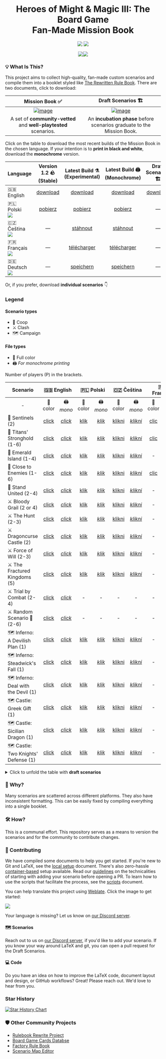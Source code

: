 <div align="center">
  <h1>Heroes of Might & Magic III: The Board Game<br>Fan-Made Mission Book</h1>

  <p align="center">
    <img src="https://img.shields.io/badge/latex-%23008080.svg?style=for-the-badge&logo=latex&logoColor=white">
    <a href="https://discord.gg/nMbawQkj9R"><img src="https://dcbadge.limes.pink/api/server/nMbawQkj9R"></a>
  </p>

  [![](assets/github/title-page-small.png)](https://raw.githubusercontent.com/qwrtln/Homm3BG-mission-book-build-artifacts/en/main_en.pdf)[![](assets/github/content-small.gif)](https://raw.githubusercontent.com/qwrtln/Homm3BG-mission-book-build-artifacts/en/main_en.pdf)
</div>

### 💡 What Is This?

This project aims to collect high-quality, fan-made custom scenarios and compile them into a booklet styled like [The Rewritten Rule Book](https://github.com/Heegu-sama/Homm3BG).
There are two documents, click to download:

|Mission Book ✅|Draft Scenarios 🏗️|
|:-------------:|:----------------:|
| [![image](docs/assets/mission-book-title.png)](https://raw.githubusercontent.com/qwrtln/Homm3BG-mission-book-build-artifacts/en/main_en.pdf) | [![image](docs/assets/draft-scenarios-title.png)](https://raw.githubusercontent.com/qwrtln/Homm3BG-mission-book-build-artifacts/drafts/drafts.pdf) |
| A set of **community-vetted** and **well-playtested** scenarios. | An **incubation phase** before scenarios graduate to the Mission Book. |

Click on the table to download the most recent builds of the Mission Book in the chosen language.
If your intention is to **print in black and white**, download the **monochrome** version.

<table>
    <thead>
        <tr>
            <th>Language</th>
            <th align="center">Version 1.2 🪨<br>(Stable)</th>
            <th align="center">Latest Build ⚗️<br>(Experimental)</th>
            <th align="center">Latest Build 🖨️ <br>(Monochrome)</th>
            <th align="center">Draft Scenarios 🏗️</th>
            <th align="center">Draft Scenarios 🖨️ <br>(Monochrome)</th>
        </tr>
    </thead>
    <tbody>
        <tr>
            <td>🇬🇧 English</td>
            <td align="center"><a href="https://github.com/qwrtln/Homm3BG-mission-book/releases/download/v1.2/Heroes3_English_Fan_Made_Mission_Book_1_2.pdf">download</a></td>
            <td align="center">️<a href="https://raw.githubusercontent.com/qwrtln/Homm3BG-mission-book-build-artifacts/en/main_en.pdf">download</a></td>
            <td align="center">️<a href="https://raw.githubusercontent.com/qwrtln/Homm3BG-mission-book-build-artifacts/en/main_en-mono.pdf">download</a></td>
            <td align="center">️<a href="https://raw.githubusercontent.com/qwrtln/Homm3BG-mission-book-build-artifacts/drafts/drafts.pdf">download</a></td>
            <td align="center">️<a href="https://raw.githubusercontent.com/qwrtln/Homm3BG-mission-book-build-artifacts/drafts/drafts-mono.pdf">download</a></td>
        </tr>
        <tr>
            <td>
            🇵🇱 Polski<br>
            <img src="https://hosted.weblate.org/widgets/homm3bg-fan-made-mission-book/pl/svg-badge.svg">
            </td>
            <td align="center"><a href="https://github.com/qwrtln/Homm3BG-mission-book/releases/download/v1.2/Heroes3_Polski_Fan_Made_Mission_Book_1_2.pdf">pobierz</a></td>
            <td align="center"><a href="https://raw.githubusercontent.com/qwrtln/Homm3BG-mission-book-build-artifacts/pl/main_pl.pdf">️pobierz</a></td>
            <td align="center"><a href="https://raw.githubusercontent.com/qwrtln/Homm3BG-mission-book-build-artifacts/pl/main_pl-mono.pdf">️pobierz</a></td>
            <td align="center">—</td>
            <td align="center">—</td>
        </tr>
        <tr>
            <td>🇨🇿 Čeština<br>
            <img src="https://hosted.weblate.org/widgets/homm3bg-fan-made-mission-book/cs/svg-badge.svg"></td>
            <td align="center">—</td>
            <td align="center"><a href="https://raw.githubusercontent.com/qwrtln/Homm3BG-mission-book-build-artifacts/cs/main_cs.pdf">stáhnout</a></td>
            <td align="center"><a href="https://raw.githubusercontent.com/qwrtln/Homm3BG-mission-book-build-artifacts/cs/main_cs-mono.pdf">stáhnout</a></td>
            <td align="center">—</td>
            <td align="center">—</td>
        </tr>
        <tr>
            <td>🇫🇷 Français<br>
            <img src="https://hosted.weblate.org/widgets/homm3bg-fan-made-mission-book/fr/svg-badge.svg"></td>
            <td align="center">—</td>
            <td align="center"><a href="https://raw.githubusercontent.com/qwrtln/Homm3BG-mission-book-build-artifacts/fr/main_fr.pdf">télécharger</a></td>
            <td align="center"><a href="https://raw.githubusercontent.com/qwrtln/Homm3BG-mission-book-build-artifacts/fr/main_fr-mono.pdf">télécharger</a></td>
            <td align="center">—</td>
            <td align="center">—</td>
        </tr>
        <tr>
            <td>🇩🇪 Deutsch<br>
            <img src="https://hosted.weblate.org/widgets/homm3bg-fan-made-mission-book/de/svg-badge.svg"></td>
            <td align="center">—</td>
            <td align="center"><a href="https://raw.githubusercontent.com/qwrtln/Homm3BG-mission-book-build-artifacts/de/main_de.pdf">speichern</a></td>
            <td align="center"><a href="https://raw.githubusercontent.com/qwrtln/Homm3BG-mission-book-build-artifacts/de/main_de-mono.pdf">speichern</a></td>
            <td align="center">—</td>
            <td align="center">—</td>
        </tr>
    </tbody>
</table>

Or, if you prefer, download <strong>individual scenarios</strong> 👇

### Legend

#### Scenario types
 - 🤝 Coop
 - ⚔️ Clash
 - 🗺️ Campaign

#### File types
 - 🎨 Full color
 - 🖨️ _For monochrome printing_

Number of players (P) in the brackets.

<table>
    <thead>
        <tr>
            <th>Scenario</th>
            <th colspan=2 align="center">🇬🇧 English</th>
            <th colspan=2 align="center">🇵🇱 Polski</th>
            <th colspan=2 align="center">🇨🇿 Čeština</th>
            <th colspan=2 align="center">🇫🇷 Français</th>
        </tr>
    </thead>
    <tbody>
        <tr>
            <td align="center">-</td>
            <td align="center">🎨 color</td>
            <td align="center">🖨️ <em>mono</em></td>
            <td align="center">🎨 color</td>
            <td align="center">🖨️ <em>mono</em></td>
            <td align="center">🎨 color</td>
            <td align="center">🖨️ <em>mono</em></td>
            <td align="center">🎨 color</td>
            <td align="center">🖨️ <em>mono</em></td>
        </tr>
        <tr>
            <td>🤝 Sentinels (2)</td>
            <td align="center"><a href="https://raw.githubusercontent.com/qwrtln/Homm3BG-mission-book-build-artifacts/en-sentinels/sentinels_en.pdf">click</a></td>
            <td align="center"><a href="https://raw.githubusercontent.com/qwrtln/Homm3BG-mission-book-build-artifacts/en-sentinels/sentinels_en_mono.pdf"><em>click</em></a></td>
            <td align="center"><a href="https://raw.githubusercontent.com/qwrtln/Homm3BG-mission-book-build-artifacts/pl-sentinels/sentinels_pl.pdf">klik</a></td>
            <td align="center"><a href="https://raw.githubusercontent.com/qwrtln/Homm3BG-mission-book-build-artifacts/pl-sentinels/sentinels_pl_mono.pdf"><em>klik</em></a></td>
            <td align="center"><a href="https://raw.githubusercontent.com/qwrtln/Homm3BG-mission-book-build-artifacts/cs-sentinels/sentinels_cs.pdf">klikni</a></td>
            <td align="center"><a href="https://raw.githubusercontent.com/qwrtln/Homm3BG-mission-book-build-artifacts/cs-sentinels/sentinels_cs_mono.pdf"><em>klikni</em></a></td>
            <td align="center"><a href="https://raw.githubusercontent.com/qwrtln/Homm3BG-mission-book-build-artifacts/fr-sentinels/sentinels_fr.pdf">clic</a></td>
            <td align="center"><a href="https://raw.githubusercontent.com/qwrtln/Homm3BG-mission-book-build-artifacts/fr-sentinels/sentinels_fr_mono.pdf"><em>clic</em></a></td>
        </tr>
        <tr>
            <td>🤝 Titans' Stronghold (1-6)</td>
            <td align="center"><a href="https://raw.githubusercontent.com/qwrtln/Homm3BG-mission-book-build-artifacts/en-titans_stronghold/titans_stronghold_en.pdf">click</a></td>
            <td align="center"><a href="https://raw.githubusercontent.com/qwrtln/Homm3BG-mission-book-build-artifacts/en-titans_stronghold/titans_stronghold_en_mono.pdf"><em>click</em></a></td>
            <td align="center"><a href="https://raw.githubusercontent.com/qwrtln/Homm3BG-mission-book-build-artifacts/pl-titans_stronghold/titans_stronghold_pl.pdf">klik</a></td>
            <td align="center"><a href="https://raw.githubusercontent.com/qwrtln/Homm3BG-mission-book-build-artifacts/pl-titans_stronghold/titans_stronghold_pl_mono.pdf"><em>klik</em></a></td>
            <td align="center"><a href="https://raw.githubusercontent.com/qwrtln/Homm3BG-mission-book-build-artifacts/cs-titans_stronghold/titans_stronghold_cs.pdf">klikni</a></td>
            <td align="center"><a href="https://raw.githubusercontent.com/qwrtln/Homm3BG-mission-book-build-artifacts/cs-titans_stronghold/titans_stronghold_cs_mono.pdf"><em>klikni</em></a></td>
            <td align="center"><a href="https://raw.githubusercontent.com/qwrtln/Homm3BG-mission-book-build-artifacts/fr-titans_stronghold/titans_stronghold_fr.pdf">clic</a></td>
            <td align="center"><a href="https://raw.githubusercontent.com/qwrtln/Homm3BG-mission-book-build-artifacts/fr-titans_stronghold/titans_stronghold_fr_mono.pdf"><em>clic</em></a></td>
        </tr>
        <tr>
            <td>🤝 Emerald Island (1-4)</td>
            <td align="center"><a href="https://raw.githubusercontent.com/qwrtln/Homm3BG-mission-book-build-artifacts/en-emerald_island/emerald_island_en.pdf">click</a></td>
            <td align="center"><a href="https://raw.githubusercontent.com/qwrtln/Homm3BG-mission-book-build-artifacts/en-emerald_island/emerald_island_en_mono.pdf"><em>click</em></a></td>
            <td align="center"><a href="https://raw.githubusercontent.com/qwrtln/Homm3BG-mission-book-build-artifacts/pl-emerald_island/emerald_island_pl.pdf">klik</a></td>
            <td align="center"><a href="https://raw.githubusercontent.com/qwrtln/Homm3BG-mission-book-build-artifacts/pl-emerald_island/emerald_island_pl_mono.pdf"><em>klik</em></a></td>
            <td align="center"><a href="https://raw.githubusercontent.com/qwrtln/Homm3BG-mission-book-build-artifacts/cs-emerald_island/emerald_island_cs.pdf">klikni</a></td>
            <td align="center"><a href="https://raw.githubusercontent.com/qwrtln/Homm3BG-mission-book-build-artifacts/cs-emerald_island/emerald_island_cs_mono.pdf"><em>klikni</em></a></td>
            <td align="center">-</td>
            <td align="center">-</td>
        </tr>
        <tr>
            <td>🤝 Close to Enemies (1-6)</td>
            <td align="center"><a href="https://raw.githubusercontent.com/qwrtln/Homm3BG-mission-book-build-artifacts/en-close_to_enemies/close_to_enemies_en.pdf">click</a></td>
            <td align="center"><a href="https://raw.githubusercontent.com/qwrtln/Homm3BG-mission-book-build-artifacts/en-close_to_enemies/close_to_enemies_en_mono.pdf"><em>click</em></a></td>
            <td align="center"><a href="https://raw.githubusercontent.com/qwrtln/Homm3BG-mission-book-build-artifacts/pl-close_to_enemies/close_to_enemies_pl.pdf">klik</a></td>
            <td align="center"><a href="https://raw.githubusercontent.com/qwrtln/Homm3BG-mission-book-build-artifacts/pl-close_to_enemies/close_to_enemies_pl_mono.pdf"><em>klik</em></a></td>
            <td align="center"><a href="https://raw.githubusercontent.com/qwrtln/Homm3BG-mission-book-build-artifacts/cs-close_to_enemies/close_to_enemies_cs.pdf">klikni</a></td>
            <td align="center"><a href="https://raw.githubusercontent.com/qwrtln/Homm3BG-mission-book-build-artifacts/cs-close_to_enemies/close_to_enemies_cs_mono.pdf"><em>klikni</em></a></td>
            <td align="center"><a href="https://raw.githubusercontent.com/qwrtln/Homm3BG-mission-book-build-artifacts/fr-close_to_enemies/close_to_enemies_fr.pdf">clic</a></td>
            <td align="center"><a href="https://raw.githubusercontent.com/qwrtln/Homm3BG-mission-book-build-artifacts/fr-close_to_enemies/close_to_enemies_fr_mono.pdf"><em>clic</em></a></td>
        </tr>
        <tr>
            <td>🤝 Stand United (2-4)</td>
            <td align="center"><a href="https://raw.githubusercontent.com/qwrtln/Homm3BG-mission-book-build-artifacts/en-stand_united/stand_united_en.pdf">click</a></td>
            <td align="center"><a href="https://raw.githubusercontent.com/qwrtln/Homm3BG-mission-book-build-artifacts/en-stand_united/stand_united_en_mono.pdf"><em>click</em></a></td>
            <td align="center"><a href="https://raw.githubusercontent.com/qwrtln/Homm3BG-mission-book-build-artifacts/pl-stand_united/stand_united_pl.pdf">klik</a></td>
            <td align="center"><a href="https://raw.githubusercontent.com/qwrtln/Homm3BG-mission-book-build-artifacts/pl-stand_united/stand_united_pl_mono.pdf"><em>klik</em></a></td>
            <td align="center"><a href="https://raw.githubusercontent.com/qwrtln/Homm3BG-mission-book-build-artifacts/cs-stand_united/stand_united_cs.pdf">klikni</a></td>
            <td align="center"><a href="https://raw.githubusercontent.com/qwrtln/Homm3BG-mission-book-build-artifacts/cs-stand_united/stand_united_cs_mono.pdf"><em>klikni</em></a></td>
            <td align="center">-</td>
            <td align="center">-</td>
        </tr>
        <tr>
            <td>⚔️ Bloody Grail (2 or 4)</td>
            <td align="center"><a href="https://raw.githubusercontent.com/qwrtln/Homm3BG-mission-book-build-artifacts/en-bloody_grail/bloody_grail_en.pdf">click</a></td>
            <td align="center"><a href="https://raw.githubusercontent.com/qwrtln/Homm3BG-mission-book-build-artifacts/en-bloody_grail/bloody_grail_en_mono.pdf"><em>click</em></a></td>
            <td align="center"><a href="https://raw.githubusercontent.com/qwrtln/Homm3BG-mission-book-build-artifacts/pl-bloody_grail/bloody_grail_pl.pdf">klik</a></td>
            <td align="center"><a href="https://raw.githubusercontent.com/qwrtln/Homm3BG-mission-book-build-artifacts/pl-bloody_grail/bloody_grail_pl_mono.pdf"><em>klik</em></a></td>
            <td align="center"><a href="https://raw.githubusercontent.com/qwrtln/Homm3BG-mission-book-build-artifacts/cs-bloody_grail/bloody_grail_cs.pdf">klikni</a></td>
            <td align="center"><a href="https://raw.githubusercontent.com/qwrtln/Homm3BG-mission-book-build-artifacts/cs-bloody_grail/bloody_grail_cs_mono.pdf"><em>klikni</em></a></td>
            <td align="center">-</td>
            <td align="center">-</td>
        </tr>
        <tr>
            <td>⚔️ The Hunt (2-3)</td>
            <td align="center"><a href="https://raw.githubusercontent.com/qwrtln/Homm3BG-mission-book-build-artifacts/en-the_hunt/the_hunt_en.pdf">click</a></td>
            <td align="center"><a href="https://raw.githubusercontent.com/qwrtln/Homm3BG-mission-book-build-artifacts/en-the_hunt/the_hunt_en_mono.pdf"><em>click</em></a></td>
            <td align="center"><a href="https://raw.githubusercontent.com/qwrtln/Homm3BG-mission-book-build-artifacts/pl-the_hunt/the_hunt_pl.pdf">klik</a></td>
            <td align="center"><a href="https://raw.githubusercontent.com/qwrtln/Homm3BG-mission-book-build-artifacts/pl-the_hunt/the_hunt_pl_mono.pdf"><em>klik</em></a></td>
            <td align="center"><a href="https://raw.githubusercontent.com/qwrtln/Homm3BG-mission-book-build-artifacts/cs-the_hunt/the_hunt_cs.pdf">klikni</a></td>
            <td align="center"><a href="https://raw.githubusercontent.com/qwrtln/Homm3BG-mission-book-build-artifacts/cs-the_hunt/the_hunt_cs_mono.pdf"><em>klikni</em></a></td>
            <td align="center">-</td>
            <td align="center">-</td>
        </tr>
        <tr>
            <td>⚔️ Dragoncurse Castle (2)</td>
            <td align="center"><a href="https://raw.githubusercontent.com/qwrtln/Homm3BG-mission-book-build-artifacts/en-dragoncurse_castle/dragoncurse_castle_en.pdf">click</a></td>
            <td align="center"><a href="https://raw.githubusercontent.com/qwrtln/Homm3BG-mission-book-build-artifacts/en-dragoncurse_castle/dragoncurse_castle_en_mono.pdf"><em>click</em></a></td>
            <td align="center"><a href="https://raw.githubusercontent.com/qwrtln/Homm3BG-mission-book-build-artifacts/pl-dragoncurse_castle/dragoncurse_castle_pl.pdf">klik</a></td>
            <td align="center"><a href="https://raw.githubusercontent.com/qwrtln/Homm3BG-mission-book-build-artifacts/pl-dragoncurse_castle/dragoncurse_castle_pl_mono.pdf"><em>klik</em></a></td>
            <td align="center"><a href="https://raw.githubusercontent.com/qwrtln/Homm3BG-mission-book-build-artifacts/cs-dragoncurse_castle/dragoncurse_castle_cs.pdf">klikni</a></td>
            <td align="center"><a href="https://raw.githubusercontent.com/qwrtln/Homm3BG-mission-book-build-artifacts/cs-dragoncurse_castle/dragoncurse_castle_cs_mono.pdf"><em>klikni</em></a></td>
            <td align="center">-</td>
            <td align="center">-</td>
        </tr>
        <tr>
            <td>⚔️ Force of Will (2-3)</td>
            <td align="center"><a href="https://raw.githubusercontent.com/qwrtln/Homm3BG-mission-book-build-artifacts/en-force_of_will/force_of_will_en.pdf">click</a></td>
            <td align="center"><a href="https://raw.githubusercontent.com/qwrtln/Homm3BG-mission-book-build-artifacts/en-force_of_will/force_of_will_en_mono.pdf"><em>click</em></a></td>
            <td align="center"><a href="https://raw.githubusercontent.com/qwrtln/Homm3BG-mission-book-build-artifacts/pl-force_of_will/force_of_will_pl.pdf">klik</a></td>
            <td align="center"><a href="https://raw.githubusercontent.com/qwrtln/Homm3BG-mission-book-build-artifacts/pl-force_of_will/force_of_will_pl_mono.pdf"><em>klik</em></a></td>
            <td align="center"><a href="https://raw.githubusercontent.com/qwrtln/Homm3BG-mission-book-build-artifacts/cs-force_of_will/force_of_will_cs.pdf">klikni</a></td>
            <td align="center"><a href="https://raw.githubusercontent.com/qwrtln/Homm3BG-mission-book-build-artifacts/cs-force_of_will/force_of_will_cs_mono.pdf"><em>klikni</em></a></td>
            <td align="center">-</td>
            <td align="center">-</td>
        </tr>
        <tr>
            <td>⚔️ The Fractured Kingdoms (5)</td>
            <td align="center"><a href="https://raw.githubusercontent.com/qwrtln/Homm3BG-mission-book-build-artifacts/en-the_fractured_kingdoms/the_fractured_kingdoms_en.pdf">click</a></td>
            <td align="center"><a href="https://raw.githubusercontent.com/qwrtln/Homm3BG-mission-book-build-artifacts/en-the_fractured_kingdoms/the_fractured_kingdoms_en_mono.pdf"><em>click</em></a></td>
            <td align="center"><a href="https://raw.githubusercontent.com/qwrtln/Homm3BG-mission-book-build-artifacts/pl-the_fractured_kingdoms/the_fractured_kingdoms_pl.pdf">klik</a></td>
            <td align="center"><a href="https://raw.githubusercontent.com/qwrtln/Homm3BG-mission-book-build-artifacts/pl-the_fractured_kingdoms/the_fractured_kingdoms_pl_mono.pdf"><em>klik</em></a></td>
            <td align="center"><a href="https://raw.githubusercontent.com/qwrtln/Homm3BG-mission-book-build-artifacts/cs-the_fractured_kingdoms/the_fractured_kingdoms_cs.pdf">klikni</a></td>
            <td align="center"><a href="https://raw.githubusercontent.com/qwrtln/Homm3BG-mission-book-build-artifacts/cs-the_fractured_kingdoms/the_fractured_kingdoms_cs_mono.pdf"><em>klikni</em></a></td>
            <td align="center">-</td>
            <td align="center">-</td>
        </tr>
        <tr>
            <td>⚔️ Trial by Combat (2-4)</td>
            <td align="center"><a href="https://raw.githubusercontent.com/qwrtln/Homm3BG-mission-book-build-artifacts/en-trial_by_combat/trial_by_combat_en.pdf">click</a></td>
            <td align="center"><a href="https://raw.githubusercontent.com/qwrtln/Homm3BG-mission-book-build-artifacts/en-trial_by_combat/trial_by_combat_en_mono.pdf"><em>click</em></a></td>
            <td align="center">-</td>
            <td align="center">-</td>
            <td align="center">-</td>
            <td align="center">-</td>
            <td align="center">-</td>
            <td align="center">-</td>
        </tr>
            <td>⚔️ Random Scenario 🎲 (2-6)</td>
            <td align="center"><a href="https://raw.githubusercontent.com/qwrtln/Homm3BG-mission-book-build-artifacts/en-random_scenario/random_scenario_en.pdf">click</a></td>
            <td align="center"><a href="https://raw.githubusercontent.com/qwrtln/Homm3BG-mission-book-build-artifacts/en-random_scenario/random_scenario_en_mono.pdf"><em>click</em></a></td>
            <td align="center">-</td>
            <td align="center">-</td>
            <td align="center">-</td>
            <td align="center">-</td>
            <td align="center">-</td>
            <td align="center">-</td>
        </tr>
        <tr>
            <td>🗺️ Inferno: A Devilish Plan (1)</td>
            <td align="center"><a href="https://raw.githubusercontent.com/qwrtln/Homm3BG-mission-book-build-artifacts/en-inferno_devilish_plan/inferno_devilish_plan_en.pdf">click</a></td>
            <td align="center"><a href="https://raw.githubusercontent.com/qwrtln/Homm3BG-mission-book-build-artifacts/en-inferno_devilish_plan/inferno_devilish_plan_en_mono.pdf"><em>click</em></a></td>
            <td align="center"><a href="https://raw.githubusercontent.com/qwrtln/Homm3BG-mission-book-build-artifacts/pl-inferno_devilish_plan/inferno_devilish_plan_pl.pdf">klik</a></td>
            <td align="center"><a href="https://raw.githubusercontent.com/qwrtln/Homm3BG-mission-book-build-artifacts/pl-inferno_devilish_plan/inferno_devilish_plan_pl_mono.pdf"><em>klik</em></a></td>
            <td align="center"><a href="https://raw.githubusercontent.com/qwrtln/Homm3BG-mission-book-build-artifacts/cs-inferno_devilish_plan/inferno_devilish_plan_cs.pdf">klikni</a></td>
            <td align="center"><a href="https://raw.githubusercontent.com/qwrtln/Homm3BG-mission-book-build-artifacts/cs-inferno_devilish_plan/inferno_devilish_plan_cs_mono.pdf"><em>klikni</em></a></td>
            <td align="center">-</td>
            <td align="center">-</td>
        </tr>
        <tr>
            <td>🗺️ Inferno: Steadwick's Fall (1)</td>
            <td align="center"><a href="https://raw.githubusercontent.com/qwrtln/Homm3BG-mission-book-build-artifacts/en-inferno_steadwicks_fall/inferno_steadwicks_fall_en.pdf">click</a></td>
            <td align="center"><a href="https://raw.githubusercontent.com/qwrtln/Homm3BG-mission-book-build-artifacts/en-inferno_steadwicks_fall/inferno_steadwicks_fall_en_mono.pdf"><em>click</em></a></td>
            <td align="center"><a href="https://raw.githubusercontent.com/qwrtln/Homm3BG-mission-book-build-artifacts/pl-inferno_steadwicks_fall/inferno_steadwicks_fall_pl.pdf">klik</a></td>
            <td align="center"><a href="https://raw.githubusercontent.com/qwrtln/Homm3BG-mission-book-build-artifacts/pl-inferno_steadwicks_fall/inferno_steadwicks_fall_pl_mono.pdf"><em>klik</em></a></td>
            <td align="center"><a href="https://raw.githubusercontent.com/qwrtln/Homm3BG-mission-book-build-artifacts/cs-inferno_steadwicks_fall/inferno_steadwicks_fall_cs.pdf">klikni</a></td>
            <td align="center"><a href="https://raw.githubusercontent.com/qwrtln/Homm3BG-mission-book-build-artifacts/cs-inferno_steadwicks_fall/inferno_steadwicks_fall_cs_mono.pdf"><em>klikni</em></a></td>
            <td align="center">-</td>
            <td align="center">-</td>
        </tr>
        <tr>
            <td>🗺️ Inferno: Deal with the Devil (1)</td>
            <td align="center"><a href="https://raw.githubusercontent.com/qwrtln/Homm3BG-mission-book-build-artifacts/en-inferno_deal_with_the_devil/inferno_deal_with_the_devil_en.pdf">click</a></td>
            <td align="center"><a href="https://raw.githubusercontent.com/qwrtln/Homm3BG-mission-book-build-artifacts/en-inferno_deal_with_the_devil/inferno_deal_with_the_devil_en_mono.pdf"><em>click</em></a></td>
            <td align="center"><a href="https://raw.githubusercontent.com/qwrtln/Homm3BG-mission-book-build-artifacts/pl-inferno_deal_with_the_devil/inferno_deal_with_the_devil_pl.pdf">klik</a></td>
            <td align="center"><a href="https://raw.githubusercontent.com/qwrtln/Homm3BG-mission-book-build-artifacts/pl-inferno_deal_with_the_devil/inferno_deal_with_the_devil_pl_mono.pdf"><em>klik</em></a></td>
            <td align="center"><a href="https://raw.githubusercontent.com/qwrtln/Homm3BG-mission-book-build-artifacts/cs-inferno_deal_with_the_devil/inferno_deal_with_the_devil_cs.pdf">klikni</a></td>
            <td align="center"><a href="https://raw.githubusercontent.com/qwrtln/Homm3BG-mission-book-build-artifacts/cs-inferno_deal_with_the_devil/inferno_deal_with_the_devil_cs_mono.pdf"><em>klikni</em></a></td>
            <td align="center">-</td>
            <td align="center">-</td>
        </tr>
        <tr>
            <td>🗺️ Castle: Greek Gift (1)</td>
            <td align="center"><a href="https://raw.githubusercontent.com/qwrtln/Homm3BG-mission-book-build-artifacts/en-castle_greek_gift/castle_greek_gift_en.pdf">click</a></td>
            <td align="center"><a href="https://raw.githubusercontent.com/qwrtln/Homm3BG-mission-book-build-artifacts/en-castle_greek_gift/castle_greek_gift_en_mono.pdf"><em>click</em></a></td>
            <td align="center"><a href="https://raw.githubusercontent.com/qwrtln/Homm3BG-mission-book-build-artifacts/pl-castle_greek_gift/castle_greek_gift_pl.pdf">klik</a></td>
            <td align="center"><a href="https://raw.githubusercontent.com/qwrtln/Homm3BG-mission-book-build-artifacts/pl-castle_greek_gift/castle_greek_gift_pl_mono.pdf"><em>klik</em></a></td>
            <td align="center"><a href="https://raw.githubusercontent.com/qwrtln/Homm3BG-mission-book-build-artifacts/cs-castle_greek_gift/castle_greek_gift_cs.pdf">klikni</a></td>
            <td align="center"><a href="https://raw.githubusercontent.com/qwrtln/Homm3BG-mission-book-build-artifacts/cs-castle_greek_gift/castle_greek_gift_cs_mono.pdf"><em>klikni</em></a></td>
            <td align="center">-</td>
            <td align="center">-</td>
        </tr>
        <tr>
            <td>🗺️ Castle: Sicilian Dragon (1)</td>
            <td align="center"><a href="https://raw.githubusercontent.com/qwrtln/Homm3BG-mission-book-build-artifacts/en-castle_sicilian_dragon/castle_sicilian_dragon_en.pdf">click</a></td>
            <td align="center"><a href="https://raw.githubusercontent.com/qwrtln/Homm3BG-mission-book-build-artifacts/en-castle_sicilian_dragon/castle_sicilian_dragon_en_mono.pdf"><em>click</em></a></td>
            <td align="center"><a href="https://raw.githubusercontent.com/qwrtln/Homm3BG-mission-book-build-artifacts/pl-castle_sicilian_dragon/castle_sicilian_dragon_pl.pdf">klik</a></td>
            <td align="center"><a href="https://raw.githubusercontent.com/qwrtln/Homm3BG-mission-book-build-artifacts/pl-castle_sicilian_dragon/castle_sicilian_dragon_pl_mono.pdf"><em>klik</em></a></td>
            <td align="center"><a href="https://raw.githubusercontent.com/qwrtln/Homm3BG-mission-book-build-artifacts/cs-castle_sicilian_dragon/castle_sicilian_dragon_cs.pdf">klikni</a></td>
            <td align="center"><a href="https://raw.githubusercontent.com/qwrtln/Homm3BG-mission-book-build-artifacts/cs-castle_sicilian_dragon/castle_sicilian_dragon_cs_mono.pdf"><em>klikni</em></a></td>
            <td align="center">-</td>
            <td align="center">-</td>
        </tr>
        <tr>
            <td>🗺️ Castle: Two Knights' Defense (1)</td>
            <td align="center"><a href="https://raw.githubusercontent.com/qwrtln/Homm3BG-mission-book-build-artifacts/en-castle_two_knights_defense/castle_two_knights_defense_en.pdf">click</a></td>
            <td align="center"><a href="https://raw.githubusercontent.com/qwrtln/Homm3BG-mission-book-build-artifacts/en-castle_two_knights_defense/castle_two_knights_defense_en_mono.pdf"><em>click</em></a></td>
            <td align="center"><a href="https://raw.githubusercontent.com/qwrtln/Homm3BG-mission-book-build-artifacts/pl-castle_two_knights_defense/castle_two_knights_defense_pl.pdf">klik</a></td>
            <td align="center"><a href="https://raw.githubusercontent.com/qwrtln/Homm3BG-mission-book-build-artifacts/pl-castle_two_knights_defense/castle_two_knights_defense_pl_mono.pdf"><em>klik</em></a></td>
            <td align="center"><a href="https://raw.githubusercontent.com/qwrtln/Homm3BG-mission-book-build-artifacts/cs-castle_two_knights_defense/castle_two_knights_defense_cs.pdf">klikni</a></td>
            <td align="center"><a href="https://raw.githubusercontent.com/qwrtln/Homm3BG-mission-book-build-artifacts/cs-castle_two_knights_defense/castle_two_knights_defense_cs_mono.pdf"><em>klikni</em></a></td>
            <td align="center">-</td>
            <td align="center">-</td>
        </tr>
    </tbody>
</table>


<details>
<summary>Click to unfold the table with <strong>draft scenarios</strong></summary>

<table>
    <thead>
        <tr>
            <th>Scenario</th>
            <th colspan=2 align="center">🇬🇧 English</th>
        </tr>
    </thead>
    <tbody>
        <tr>
            <td align="center">-</td>
            <td align="center">🎨 color</td>
            <td align="center">🖨️ <em>mono</em></td>
        </tr>
        <tr>
            <td>⚔️ Arcane Artillery (2-6)</td>
            <td align="center"><a href="https://raw.githubusercontent.com/qwrtln/Homm3BG-mission-book-build-artifacts/en-arcane_artillery/arcane_artillery_en.pdf">click</a></td>
            <td align="center"><a href="https://raw.githubusercontent.com/qwrtln/Homm3BG-mission-book-build-artifacts/en-arcane_artillery/arcane_artillery_en_mono.pdf"><em>click</em></a></td>
        </tr>
        <tr>
            <td>⚔️ Secret Bomb Stash (2-4 or 6)</td>
            <td align="center"><a href="https://raw.githubusercontent.com/qwrtln/Homm3BG-mission-book-build-artifacts/en-secret_bomb_stash/secret_bomb_stash_en.pdf">click</a></td>
            <td align="center"><a href="https://raw.githubusercontent.com/qwrtln/Homm3BG-mission-book-build-artifacts/en-secret_bomb_stash/secret_bomb_stash_en_mono.pdf"><em>click</em></a></td>
        </tr>
        <tr>
            <td>⚔️ The Battle for Treasure Island (2-6)</td>
            <td align="center"><a href="https://raw.githubusercontent.com/qwrtln/Homm3BG-mission-book-build-artifacts/en-treasure_island/treasure_island_en.pdf">click</a></td>
            <td align="center"><a href="https://raw.githubusercontent.com/qwrtln/Homm3BG-mission-book-build-artifacts/en-treasure_island/treasure_island_en_mono.pdf"><em>click</em></a></td>
        </tr>
        <tr>
            <td>⚔️ Gold Rush (1, 2, or 4)</td>
            <td align="center"><a href="https://raw.githubusercontent.com/qwrtln/Homm3BG-mission-book-build-artifacts/en-gold_rush/gold_rush_en.pdf">click</a></td>
            <td align="center"><a href="https://raw.githubusercontent.com/qwrtln/Homm3BG-mission-book-build-artifacts/en-gold_rush/gold_rush_en_mono.pdf"><em>click</em></a></td>
        </tr>
        <tr>
            <td>⚔️ Dragon Valley (2-4)</td>
            <td align="center"><a href="https://raw.githubusercontent.com/qwrtln/Homm3BG-mission-book-build-artifacts/en-dragon_valley/dragon_valley_en.pdf">click</a></td>
            <td align="center"><a href="https://raw.githubusercontent.com/qwrtln/Homm3BG-mission-book-build-artifacts/en-dragon_valley/dragon_valley_en_mono.pdf"><em>click</em></a></td>
        </tr>
        <tr>
            <td>⚔️ Shattered Alliance (3-6)</td>
            <td align="center"><a href="https://raw.githubusercontent.com/qwrtln/Homm3BG-mission-book-build-artifacts/en-shattered_alliance/shattered_alliance_en.pdf">click</a></td>
            <td align="center"><a href="https://raw.githubusercontent.com/qwrtln/Homm3BG-mission-book-build-artifacts/en-shattered_alliance/shattered_alliance_en_mono.pdf"><em>click</em></a></td>
        </tr>
        <tr>
            <td>⚔️ Astral Run (2-6)</td>
            <td align="center"><a href="https://raw.githubusercontent.com/qwrtln/Homm3BG-mission-book-build-artifacts/en-astral_run/astral_run_en.pdf">click</a></td>
            <td align="center"><a href="https://raw.githubusercontent.com/qwrtln/Homm3BG-mission-book-build-artifacts/en-astral_run/astral_run_en_mono.pdf"><em>click</em></a></td>
        </tr>
        <tr>
            <td>⚔️ King of the Hill (2-3)</td>
            <td align="center"><a href="https://raw.githubusercontent.com/qwrtln/Homm3BG-mission-book-build-artifacts/en-king_of_the_hill/king_of_the_hill_en.pdf">click</a></td>
            <td align="center"><a href="https://raw.githubusercontent.com/qwrtln/Homm3BG-mission-book-build-artifacts/en-king_of_the_hill/king_of_the_hill_en_mono.pdf"><em>click</em></a></td>
        </tr>
        <tr>
            <td>⚔️ The Obelisk (2-6)</td>
            <td align="center"><a href="https://raw.githubusercontent.com/qwrtln/Homm3BG-mission-book-build-artifacts/en-obelisk/obelisk_en.pdf">click</a></td>
            <td align="center"><a href="https://raw.githubusercontent.com/qwrtln/Homm3BG-mission-book-build-artifacts/en-obelisk/obelisk_en_mono.pdf"><em>click</em></a></td>
        </tr>
        <tr>
            <td>🗺️ Rampart: Graduation Exercise (2)</td>
            <td align="center"><a href="https://raw.githubusercontent.com/qwrtln/Homm3BG-mission-book-build-artifacts/en-rampart_graduation_exercise/rampart_graduation_exercise_en.pdf">click</a></td>
            <td align="center"><a href="https://raw.githubusercontent.com/qwrtln/Homm3BG-mission-book-build-artifacts/en-rampart_graduation_exercise/rampart_graduation_exercise_en_mono.pdf"><em>click</em></a></td>
        </tr>
        <tr>
            <td>🗺️ Rampart: Cutthroats (2)</td>
            <td align="center"><a href="https://raw.githubusercontent.com/qwrtln/Homm3BG-mission-book-build-artifacts/en-rampart_cutthroats/rampart_cutthroats_en.pdf">click</a></td>
            <td align="center"><a href="https://raw.githubusercontent.com/qwrtln/Homm3BG-mission-book-build-artifacts/en-rampart_cutthroats/rampart_cutthroats_en_mono.pdf"><em>click</em></a></td>
        </tr>
        <tr>
            <td>🗺️ Rampart: Coop Campaign Rules (-)</td>
            <td align="center"><a href="https://raw.githubusercontent.com/qwrtln/Homm3BG-mission-book-build-artifacts/en-coop_campaign_rules/coop_campaign_rules_en.pdf">click</a></td>
            <td align="center"><a href="https://raw.githubusercontent.com/qwrtln/Homm3BG-mission-book-build-artifacts/en-coop_campaign_rules/coop_campaign_rules_en_mono.pdf"><em>click</em></a></td>
        </tr>
    </tbody>
</table>

</details>


### 🤔 Why?

Many scenarios are scattered across different platforms.
They also have inconsistent formatting.
This can be easily fixed by compiling everything into a single booklet.

### 🛠️ How?

This is a communal effort.
This repository serves as a means to version the scenarios and for the community to contribute changes.

### 💪 Contributing

We have compiled some documents to help you get started.
If you're new to Git and LaTeX, see the [local setup](https://qwrtln.github.io/Homm3BG-mission-book/) document.
There's also zero-hassle [container-based](https://qwrtln.github.io/Homm3BG-mission-book/container/) setup available.
Read our [guidelines](https://qwrtln.github.io/Homm3BG-mission-book/scenarios/) on the technicalities of starting with adding your scenario before opening a PR.
To learn how to use the scripts that facilitate the process, see the [scripts](https://qwrtln.github.io/Homm3BG-mission-book/scripts/) document.

You can help translate this project using [Weblate](https://weblate.org/en/).
Click the image to get started:

<a href="https://hosted.weblate.org/engage/homm3bg-fan-made-mission-book/">
<picture>
  <source media="(prefers-color-scheme: dark)" srcset="https://hosted.weblate.org/widget/homm3bg-fan-made-mission-book/287x66-black.png" />
  <source media="(prefers-color-scheme: light)" srcset="https://hosted.weblate.org/widget/homm3bg-fan-made-mission-book/287x66-grey.png" />
  <img src="https://hosted.weblate.org/widget/homm3bg-fan-made-mission-book/287x66-grey.png">
</picture>
</a>

Your language is missing? Let us know on [our Discord server](https://discord.gg/nMbawQkj9R).

#### 🗺️ Scenarios

Reach out to us on [our Discord server](https://discord.gg/nMbawQkj9R), if you'd like to add your scenario.
If you know your way around LaTeX and git, you can open a pull request for the Draft Scenarios.

#### 💻 Code

Do you have an idea on how to improve the LaTeX code, document layout and design, or GitHub workflows?
Great! Please reach out. We'd love to hear from you.

### Star History

<a href="https://star-history.com/#qwrtln/Homm3BG-mission-book&Date">
  <picture>
    <source media="(prefers-color-scheme: dark)" srcset="https://api.star-history.com/svg?repos=qwrtln/Homm3BG-mission-book&type=Date&theme=dark" />
    <source media="(prefers-color-scheme: light)" srcset="https://api.star-history.com/svg?repos=qwrtln/Homm3BG-mission-book&type=Date" />
    <img alt="Star History Chart" src="https://api.star-history.com/svg?repos=qwrtln/Homm3BG-mission-book&type=Date" />
  </picture>
</a>

### 🛡️ Other Community Projects

- [Rulebook Rewrite Project](https://github.com/Heegu-sama/Homm3BG)
- [Board Game Cards Databse](https://github.com/Mirzipan/Homm3_BG_Database)
- [Factory Rule Book](https://github.com/piotrbruzda/Homm3BG-FactoryRulebook)
- [Scenario Map Editor](https://github.com/zedero/HoMM3Boardgame)

